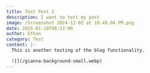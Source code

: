 ```yaml
---
title: Test Post 2
description: I want to test my post
image: /Screenshot 2024-12-02 at 10.49.04 PM.png
date: 2025-01-18T08:22:00
author: Ethan
category: Test
content: |-
  This is another testing of the blog functionality.

  ![](/gianna-background-small.webp)
---
```


